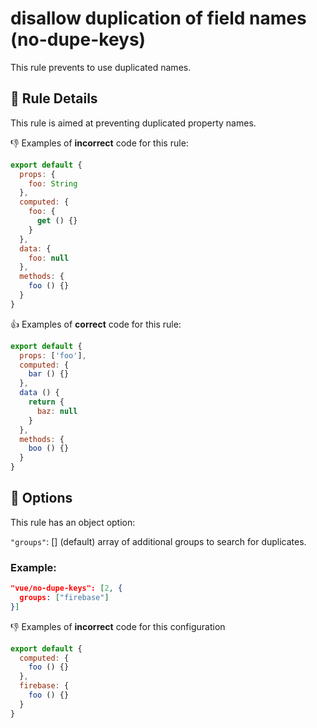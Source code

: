 # disallow duplication of field names (no-dupe-keys)

This rule prevents to use duplicated names.

## :book: Rule Details

This rule is aimed at preventing duplicated property names.

:-1: Examples of **incorrect** code for this rule:

```js
export default {
  props: {
    foo: String
  },
  computed: {
    foo: {
      get () {}
    }
  },
  data: {
    foo: null
  },
  methods: {
    foo () {}
  }
}
```

:+1: Examples of **correct** code for this rule:

```js
export default {
  props: ['foo'],
  computed: {
    bar () {}
  },
  data () {
    return {
      baz: null
    }
  },
  methods: {
    boo () {}
  }
}
```

## :wrench: Options

This rule has an object option:

`"groups"`: [] (default) array of additional groups to search for duplicates.

### Example:

``` json
"vue/no-dupe-keys": [2, {
  groups: ["firebase"]
}]
```

:-1: Examples of **incorrect** code for this configuration

```js
export default {
  computed: {
    foo () {}
  },
  firebase: {
    foo () {}
  }
}
```
